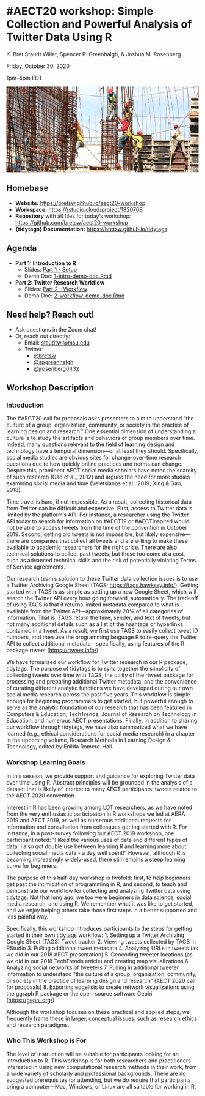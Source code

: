 
<!-- README.md is generated from README.Rmd. Please edit that file -->

# \#AECT20 workshop: Simple Collection and Powerful Analysis of Twitter Data Using R

K. Bret Staudt Willet, Spencer P. Greenhalgh, & Joshua M. Rosenberg

Friday, October 30, 2020

1pm-4pm EDT

<img src="img/construction.jpg" width="840" style="display: block; margin: auto;" />

## Homebase

  - **Website:** <https://bretsw.github.io/aect20-workshop>
  - **Workspace:** <https://rstudio.cloud/project/1820768>
  - **Repository** with all files for today’s workshop:
    <https://github.com/bretsw/aect20-workshop>
  - **{tidytags} Documentation:** <https://bretsw.github.io/tidytags>

## Agenda

  - **Part 1: Introduction to R**
      - Slides: [Part 1 - Setup](1-intro-slides.html)
      - Demo Doc:
        [1-intro-demo-doc.Rmd](https://rstudio.cloud/project/1820768)
  - **Part 2: Twitter Research Workflow**
      - Slides: [Part 2 - Workflow](2-workflow-slides.html)
      - Demo Doc:
        [2-workflow-demo-doc.Rmd](https://rstudio.cloud/project/1820768)

## Need help? Reach out\!

  - Ask questions in the Zoom chat\!
  - Or, reach out directly:
      - Email: <staudtwi@msu.edu>
      - Twitter:
          - [@bretsw](https://twitter.com/bretsw)
          - [@spgreenhalgh](https://twitter.com/spgreenhalgh)
          - [@jrosenberg6432](https://twitter.com/jrosenberg6432)

## Workshop Description

### Introduction

The \#AECT20 call for proposals asks presenters to aim to understand
“the culture of a group, organization, community, or society in the
practice of learning design and research.” One essential dimension of
understanding a culture is to study the artifacts and behaviors of group
members over time. Indeed, many questions relevant to the field of
learning design and technology have a temporal dimension—or at least
they should. Specifically, social media studies are obvious sites for
change-over-time research questions due to how quickly online practices
and norms can change. Despite this, prominent AECT social media scholars
have noted the scarcity of such research (Gao et al., 2012) and argued
the need for more studies examining social media and time (Veletsianos
et al., 2019; Xing & Gao, 2018).

Time travel is hard, if not impossible. As a result, collecting
historical data from Twitter can be difficult and expensive. First,
access to Twitter data is limited by the platform’s API. For instance, a
researcher using the Twitter API today to search for information on
\#AECT19 or \#AECTinspired would not be able to access tweets from the
time of the convention in October 2019. Second, getting old tweets is
not impossible, but likely expensive—there are companies that collect
all tweets and are willing to make these available to academic
researchers for the right price. There are also technical solutions to
collect past tweets, but these too come at a cost, such as advanced
technical skills and the risk of potentially violating Terms of Service
agreements.

Our research team’s solution to these Twitter data collection issues is
to use a Twitter Archiving Google Sheet (TAGS;
<https://tags.hawksey.info/>). Getting started with TAGS is as simple as
setting up a new Google Sheet, which will search the Twitter API every
hour going forward, automatically. The tradeoff of using TAGS is that it
returns limited metadata compared to what is available from the Twitter
API—approximately 20% of all categories of information. That is, TAGS
return the time, sender, and text of tweets, but not many additional
details such as a list of the hashtags or hyperlinks contained in a
tweet. As a result, we first use TAGS to easily collect tweet ID
numbers, and then use the programming language R to re-query the Twitter
API to collect additional metadata—specifically, using features of the R
package rtweet (<https://rtweet.info/>).

We have formalized our workflow for Twitter research in our R package,
tidytags. The purpose of tidytags is to sync together the simplicity of
collecting tweets over time with TAGS, the utility of the rtweet package
for processing and preparing additional Twitter metadata, and the
convenience of curating different analytic functions we have developed
during our own social media research across the past five years. This
workflow is simple enough for beginning programmers to get started, but
powerful enough to serve as the analytic foundation of our research that
has been featured in Computers & Education, TechTrends, Journal of
Research on Technology in Education, and numerous AECT presentations.
Finally, in addition to sharing our workflow through tidytags, we have
also summarized what we have learned (e.g., ethical considerations for
social media research) in a chapter in the upcoming volume, Research
Methods in Learning Design & Technology, edited by Enilda Romero-Hall.

### Workshop Learning Goals

In this session, we provide support and guidance for exploring Twitter
data over time using R. Abstract principles will be grounded in the
analysis of a dataset that is likely of interest to many AECT
participants: tweets related to the AECT 2020 convention.

Interest in R has been growing among LDT researchers, as we have noted
from the very enthusiastic participation in R workshops we led at AERA
2019 and AECT 2019, as well as numerous additional requests for
information and consultation from colleagues getting started with R. For
instance, in a post-survey following our AECT 2019 workshop, one
participant noted: “I liked the various uses of data and different types
of data. I also got double use between learning R and learning more
about collecting social media data - a day well spent\!” However,
although R is becoming increasingly widely-used, there still remains a
steep learning curve for beginners.

The purpose of this half-day workshop is twofold: first, to help
beginners get past the intimidation of programming in R, and second, to
teach and demonstrate our workflow for collecting and analyzing Twitter
data using tidytags. Not that long ago, we too were beginners in data
science, social media research, and using R. We remember what it was
like to get started, and we enjoy helping others take those first steps
in a better supported and less painful way.

Specifically, this workshop introduces participants to the steps for
getting started in their own tidytags workflow: 1. Setting up a Twitter
Archiving Google Sheet (TAGS) Tweet tracker 2. Viewing tweets collected
by TAGS in RStudio 3. Pulling additional tweet metadata 4. Analyzing
URLs in tweets (as we did in our 2018 AECT presentation) 5. Geocoding
tweeter locations (as we did in our 2018 TechTrends article) and
creating map visualizations 6. Analyzing social networks of tweeters 7.
Pulling in additional tweeter information to understand “the culture of
a group, organization, community, or society in the practice of learning
design and research” (AECT 2020 call for proposals) 8. Exporting
edgelists to create network visualizations using the ggraph R package or
the open-source software Gephi (<https://gephi.org/>)

Although the workshop focuses on these practical and applied steps, we
frequently frame these in larger, conceptual issues, such as research
ethics and research paradigms.

### Who This Workshop is For

The level of instruction will be suitable for participants looking for
an introduction to R. This workshop is for both researchers and
practitioners interested in using new computational research methods in
their work, from a wide variety of scholarly and professional
backgrounds. There are no suggested prerequisites for attending, but we
do require that participants bring a computer—Mac, Windows, or Linux are
all suitable for working in R.
